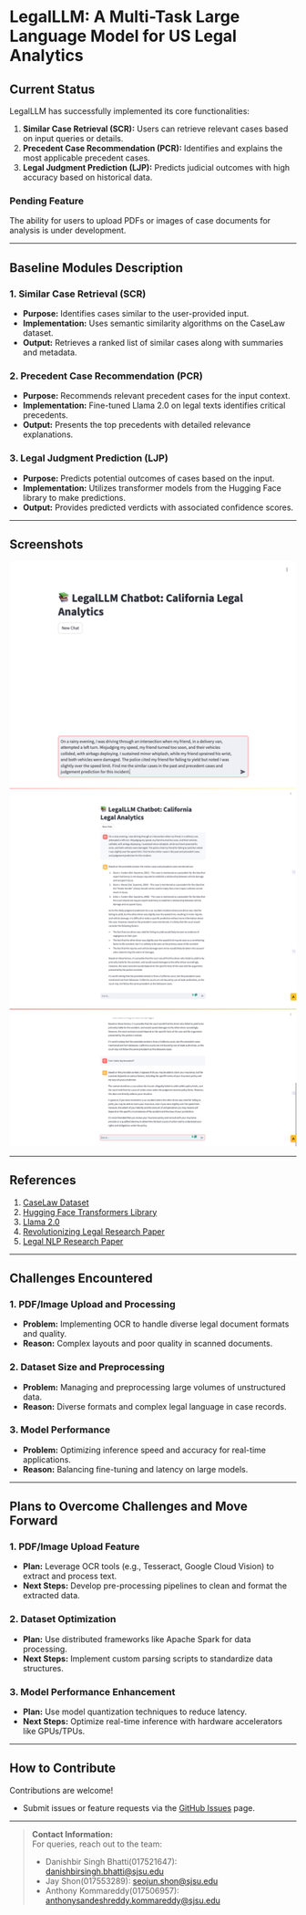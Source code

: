 # LegalLLM: A Multi-Task Large Language Model for US Legal Analytics

## Current Status
LegalLLM has successfully implemented its core functionalities:  

1. **Similar Case Retrieval (SCR):** Users can retrieve relevant cases based on input queries or details.  
2. **Precedent Case Recommendation (PCR):** Identifies and explains the most applicable precedent cases.  
3. **Legal Judgment Prediction (LJP):** Predicts judicial outcomes with high accuracy based on historical data.  

### Pending Feature
The ability for users to upload PDFs or images of case documents for analysis is under development.  

---

## Baseline Modules Description

### 1. Similar Case Retrieval (SCR)
- **Purpose:** Identifies cases similar to the user-provided input.  
- **Implementation:** Uses semantic similarity algorithms on the CaseLaw dataset.  
- **Output:** Retrieves a ranked list of similar cases along with summaries and metadata.

### 2. Precedent Case Recommendation (PCR)
- **Purpose:** Recommends relevant precedent cases for the input context.  
- **Implementation:** Fine-tuned Llama 2.0 on legal texts identifies critical precedents.  
- **Output:** Presents the top precedents with detailed relevance explanations.

### 3. Legal Judgment Prediction (LJP)
- **Purpose:** Predicts potential outcomes of cases based on the input.  
- **Implementation:** Utilizes transformer models from the Hugging Face library to make predictions.  
- **Output:** Provides predicted verdicts with associated confidence scores.

---

## Screenshots

   ![1 Screenshot](images/1.png)  
   ![2 Screenshot](images/2.png)  
   ![3 Screenshot](images/3.png)  

---

## References

1. [CaseLaw Dataset](https://case.law/)  
2. [Hugging Face Transformers Library](https://github.com/huggingface/transformers)  
3. [Llama 2.0](https://www.llama.com/llama2)  
4. [Revolutionizing Legal Research Paper](https://www.purplescape.com/revolutionizing-legal-research)  
5. [Legal NLP Research Paper](https://ieeexplore.ieee.org/document/10386911)  

---

## Challenges Encountered

### 1. **PDF/Image Upload and Processing**
- **Problem:** Implementing OCR to handle diverse legal document formats and quality.  
- **Reason:** Complex layouts and poor quality in scanned documents.  

### 2. **Dataset Size and Preprocessing**
- **Problem:** Managing and preprocessing large volumes of unstructured data.  
- **Reason:** Diverse formats and complex legal language in case records.  

### 3. **Model Performance**
- **Problem:** Optimizing inference speed and accuracy for real-time applications.  
- **Reason:** Balancing fine-tuning and latency on large models.  

---

## Plans to Overcome Challenges and Move Forward

### 1. **PDF/Image Upload Feature**
- **Plan:** Leverage OCR tools (e.g., Tesseract, Google Cloud Vision) to extract and process text.  
- **Next Steps:** Develop pre-processing pipelines to clean and format the extracted data.

### 2. **Dataset Optimization**
- **Plan:** Use distributed frameworks like Apache Spark for data processing.  
- **Next Steps:** Implement custom parsing scripts to standardize data structures.

### 3. **Model Performance Enhancement**
- **Plan:** Use model quantization techniques to reduce latency.  
- **Next Steps:** Optimize real-time inference with hardware accelerators like GPUs/TPUs.  

---

## How to Contribute
Contributions are welcome!  
- Submit issues or feature requests via the [GitHub Issues](https://github.com/LegalLLM/issues) page.  

---

> **Contact Information:**  
> For queries, reach out to the team:  
> - Danishbir Singh Bhatti(017521647): [danishbirsingh.bhatti@sjsu.edu](mailto:danishbirsingh.bhatti@sjsu.edu)  
> - Jay Shon(017553289): [seojun.shon@sjsu.edu](mailto:seojun.shon@sjsu.edu)  
> - Anthony Kommareddy(017506957): [anthonysandeshreddy.kommareddy@sjsu.edu](mailto:anthonysandeshreddy.kommareddy@sjsu.edu)  

